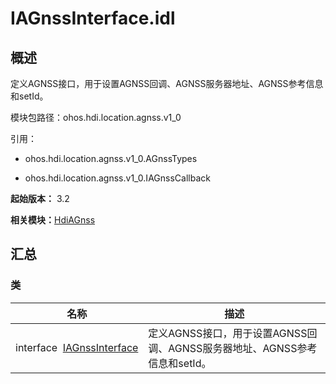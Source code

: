 # IAGnssInterface.idl


## 概述

定义AGNSS接口，用于设置AGNSS回调、AGNSS服务器地址、AGNSS参考信息和setId。

模块包路径：ohos.hdi.location.agnss.v1_0

引用：

- ohos.hdi.location.agnss.v1_0.AGnssTypes

- ohos.hdi.location.agnss.v1_0.IAGnssCallback

**起始版本：** 3.2

**相关模块：**[HdiAGnss](_hdi_a_gnss.md)


## 汇总


### 类

| 名称 | 描述 | 
| -------- | -------- |
| interface&nbsp;&nbsp;[IAGnssInterface](interface_i_a_gnss_interface.md) | 定义AGNSS接口，用于设置AGNSS回调、AGNSS服务器地址、AGNSS参考信息和setId。  | 
